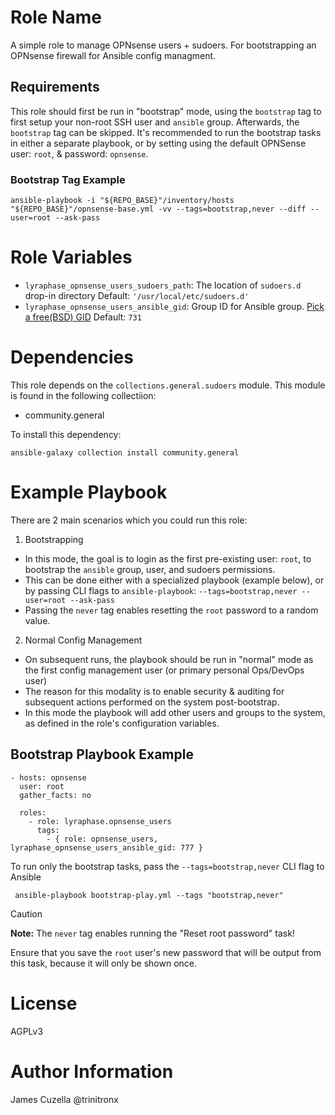 # Role Name

A simple role to manage OPNsense users + sudoers.
For bootstrapping an OPNsense firewall for Ansible config managment.

## Requirements

This role should first be run in "bootstrap" mode, using the
`bootstrap` tag to first setup your non-root SSH user and `ansible` group.
Afterwards, the `bootstrap` tag can be skipped. It's recommended to run the
bootstrap tasks in either a separate playbook, or by setting using the default
OPNSense user: `root`, & password: `opnsense`.

### Bootstrap Tag Example

    ansible-playbook -i "${REPO_BASE}"/inventory/hosts "${REPO_BASE}"/opnsense-base.yml -vv --tags=bootstrap,never --diff --user=root --ask-pass

# Role Variables

- `lyraphase_opnsense_users_sudoers_path`: The location of `sudoers.d` drop-in directory
   Default: `'/usr/local/etc/sudoers.d'`
- `lyraphase_opnsense_users_ansible_gid`: Group ID for Ansible group. [Pick a free(BSD) GID][1]
   Default: `731`

# Dependencies

This role depends on the `collections.general.sudoers` module.
This module is found in the following collectiion:

- community.general

To install this dependency:

    ansible-galaxy collection install community.general

# Example Playbook

There are 2 main scenarios which you could run this role:

1. Bootstrapping
  - In this mode, the goal is to login as the first pre-existing user: `root`,
    to bootstrap the `ansible` group, user, and sudoers permissions.
  - This can be done either with a specialized playbook (example below), or by
    passing CLI flags to `ansible-playbook`: `--tags=bootstrap,never --user=root --ask-pass`
  - Passing the `never` tag enables resetting the `root` password to a random value.
2. Normal Config Management
  - On subsequent runs, the playbook should be run in "normal" mode as the
    first config management user (or primary personal Ops/DevOps user)
  - The reason for this modality is to enable security & auditing for subsequent
    actions performed on the system post-bootstrap.
  - In this mode the playbook will add other users and groups to the system,
    as defined in the role's configuration variables.

## Bootstrap Playbook Example

    - hosts: opnsense
      user: root
      gather_facts: no
       
      roles:
        - role: lyraphase.opnsense_users
          tags:
            - { role: opnsense_users, lyraphase_opnsense_users_ansible_gid: 777 }

To run only the bootstrap tasks, pass the `--tags=bootstrap,never` CLI flag to Ansible

     ansible-playbook bootstrap-play.yml --tags "bootstrap,never"

> [!CAUTION]
> **Note:** The `never` tag enables running the "Reset root password" task!
> 
> Ensure that you save the `root` user's new password that will be output from
> this task, because it will only be shown once.

# License

AGPLv3

# Author Information

James Cuzella @trinitronx

[1]: https://cgit.freebsd.org/ports/tree/GIDs

